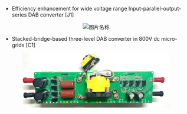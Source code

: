 - Efficiency enhancement for wide voltage range Input-parallel-output-series DAB converter [J1]

<center> <img src="./static/assets/img/R1.png" width = "400" alt="图片名称" align=center /> </center>

- Stacked-bridge-based three-level DAB converter in 800V dc micro-grids [C1]
<center> <img src="./static/assets/img/R2.jpg" width = "400" alt="图片名称" align=center /> </center>
